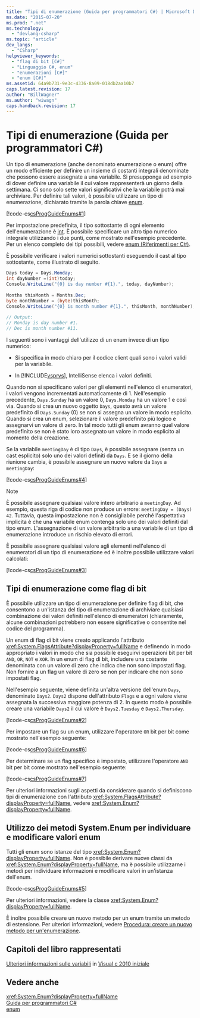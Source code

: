 ```yaml
---
title: "Tipi di enumerazione (Guida per programmatori C#) | Microsoft Docs"
ms.date: "2015-07-20"
ms.prod: ".net"
ms.technology: 
  - "devlang-csharp"
ms.topic: "article"
dev_langs: 
  - "CSharp"
helpviewer_keywords: 
  - "flag di bit [C#]"
  - "Linguaggio C#, enum"
  - "enumerazioni [C#]"
  - "enum [C#]"
ms.assetid: 64a9b731-9e3c-4336-8a09-018db2aa10b7
caps.latest.revision: 17
author: "BillWagner"
ms.author: "wiwagn"
caps.handback.revision: 17
---
```

# Tipi di enumerazione (Guida per programmatori C#)
Un tipo di enumerazione \(anche denominato enumerazione o enum\) offre un modo efficiente per definire un insieme di costanti integrali denominate che possono essere assegnate a una variabile.  Si presupponga ad esempio di dover definire una variabile il cui valore rappresenterà un giorno della settimana.  Ci sono solo sette valori significativi che la variabile potrà mai archiviare.  Per definire tali valori, è possibile utilizzare un tipo di enumerazione, dichiarato tramite la parola chiave [enum](../../csharp/language-reference/keywords/enum.md).  
  
 [!code-cs[csProgGuideEnums#1](../../csharp/programming-guide/codesnippet/csharp/enumeration-types_1.cs)]  
  
 Per impostazione predefinita, il tipo sottostante di ogni elemento dell'enumerazione è [int](../../csharp/language-reference/keywords/int.md).  È possibile specificare un altro tipo numerico integrale utilizzando i due punti, come mostrato nell'esempio precedente.  Per un elenco completo dei tipi possibili, vedere [enum \(Riferimenti per C\#\)](../../csharp/language-reference/keywords/enum.md).  
  
 È possibile verificare i valori numerici sottostanti eseguendo il cast al tipo sottostante, come illustrato di seguito.  
  
```c#  
Days today = Days.Monday;  
int dayNumber =(int)today;  
Console.WriteLine("{0} is day number #{1}.", today, dayNumber);  
  
Months thisMonth = Months.Dec;  
byte monthNumber = (byte)thisMonth;  
Console.WriteLine("{0} is month number #{1}.", thisMonth, monthNumber);  
  
// Output:  
// Monday is day number #1.  
// Dec is month number #11.  
```  
  
 I seguenti sono i vantaggi dell'utilizzo di un enum invece di un tipo numerico:  
  
-   Si specifica in modo chiaro per il codice client quali sono i valori validi per la variabile.  
  
-   In [!INCLUDE[vsprvs](../../csharp/includes/vsprvs-md.md)], IntelliSense elenca i valori definiti.  
  
 Quando non si specificano valori per gli elementi nell'elenco di enumeratori, i valori vengono incrementati automaticamente di 1.  Nell'esempio precedente, `Days.Sunday` ha un valore 0, `Days.Monday` ha un valore 1 e così via.  Quando si crea un nuovo oggetto `Days`, questo avrà un valore predefinito di `Days.Sunday` \(0\) se non si assegna un valore in modo esplicito.  Quando si crea un enum, selezionare il valore predefinito più logico e assegnarvi un valore di zero.  In tal modo tutti gli enum avranno quel valore predefinito se non è stato loro assegnato un valore in modo esplicito al momento della creazione.  
  
 Se la variabile `meetingDay` è di tipo `Days`, è possibile assegnare \(senza un cast esplicito\) solo uno dei valori definiti da `Days`.  E se il giorno della riunione cambia, è possibile assegnare un nuovo valore da `Days` a `meetingDay`:  
  
 [!code-cs[csProgGuideEnums#4](../../csharp/programming-guide/codesnippet/csharp/enumeration-types_2.cs)]  
  
> [!NOTE]
>  È possibile assegnare qualsiasi valore intero arbitrario a `meetingDay`.  Ad esempio, questa riga di codice non produce un errore: `meetingDay = (Days) 42`.  Tuttavia, questa impostazione non è consigliabile perché l'aspettativa implicita è che una variabile enum contenga solo uno dei valori definiti dal tipo enum.  L'assegnazione di un valore arbitrario a una variabile di un tipo di enumerazione introduce un rischio elevato di errori.  
  
 È possibile assegnare qualsiasi valore agli elementi nell'elenco di enumeratori di un tipo di enumerazione ed è inoltre possibile utilizzare valori calcolati:  
  
 [!code-cs[csProgGuideEnums#3](../../csharp/programming-guide/codesnippet/csharp/enumeration-types_3.cs)]  
  
## Tipi di enumerazione come flag di bit  
 È possibile utilizzare un tipo di enumerazione per definire flag di bit, che consentono a un'istanza del tipo di enumerazione di archiviare qualsiasi combinazione dei valori definiti nell'elenco di enumeratori  \(chiaramente, alcune combinazioni potrebbero non essere significative o consentite nel codice del programma\).  
  
 Un enum di flag di bit viene creato applicando l'attributo <xref:System.FlagsAttribute?displayProperty=fullName> e definendo in modo appropriato i valori in modo che sia possibile eseguirvi operazioni bit per bit `AND`, `OR`, `NOT` e `XOR`.  In un enum di flag di bit, includere una costante denominata con un valore di zero che indica che non sono impostati flag. Non fornire a un flag un valore di zero se non per indicare che non sono impostati flag.  
  
 Nell'esempio seguente, viene definita un'altra versione dell'enum `Days`, denominato `Days2`.  `Days2` dispone dell'attributo `Flags` e a ogni valore viene assegnata la successiva maggiore potenza di 2.  In questo modo è possibile creare una variabile `Days2` il cui valore è `Days2.Tuesday` e `Days2.Thursday`.  
  
 [!code-cs[csProgGuideEnums#2](../../csharp/programming-guide/codesnippet/csharp/enumeration-types_4.cs)]  
  
 Per impostare un flag su un enum, utilizzare l'operatore `OR` bit per bit come mostrato nell'esempio seguente:  
  
 [!code-cs[csProgGuideEnums#6](../../csharp/programming-guide/codesnippet/csharp/enumeration-types_5.cs)]  
  
 Per determinare se un flag specifico è impostato, utilizzare l'operatore `AND` bit per bit come mostrato nell'esempio seguente:  
  
 [!code-cs[csProgGuideEnums#7](../../csharp/programming-guide/codesnippet/csharp/enumeration-types_6.cs)]  
  
 Per ulteriori informazioni sugli aspetti da considerare quando si definiscono tipi di enumerazione con l'attributo <xref:System.FlagsAttribute?displayProperty=fullName>, vedere <xref:System.Enum?displayProperty=fullName>.  
  
## Utilizzo dei metodi System.Enum per individuare e modificare valori enum  
 Tutti gli enum sono istanze del tipo <xref:System.Enum?displayProperty=fullName>.  Non è possibile derivare nuove classi da <xref:System.Enum?displayProperty=fullName>, ma è possibile utilizzarne i metodi per individuare informazioni e modificare valori in un'istanza dell'enum.  
  
 [!code-cs[csProgGuideEnums#5](../../csharp/programming-guide/codesnippet/csharp/enumeration-types_7.cs)]  
  
 Per ulteriori informazioni, vedere la classe <xref:System.Enum?displayProperty=fullName>.  
  
 È inoltre possibile creare un nuovo metodo per un enum tramite un metodo di estensione.  Per ulteriori informazioni, vedere [Procedura: creare un nuovo metodo per un'enumerazione](../../csharp/programming-guide/classes-and-structs/how-to-create-a-new-method-for-an-enumeration.md).  
  
## Capitoli del libro rappresentati  
 [Ulteriori informazioni sulle variabili](http://go.microsoft.com/fwlink/?LinkId=221230) in [Visual c 2010 iniziale](http://go.microsoft.com/fwlink/?LinkId=221214)  
  
## Vedere anche  
 <xref:System.Enum?displayProperty=fullName>   
 [Guida per programmatori C\#](../../csharp/programming-guide/index.md)   
 [enum](../../csharp/language-reference/keywords/enum.md)